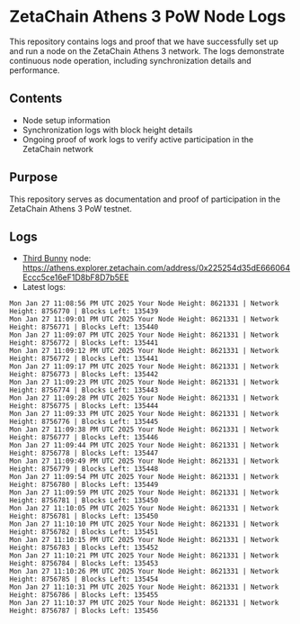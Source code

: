 # ZetaChain Athens 3 PoW Node Logs
This repository contains logs and proof that we have successfully set up and run a node on the ZetaChain Athens 3 network. The logs demonstrate continuous node operation, including synchronization details and performance.

## Contents
- Node setup information
- Synchronization logs with block height details
- Ongoing proof of work logs to verify active participation in the ZetaChain network

## Purpose
This repository serves as documentation and proof of participation in the ZetaChain Athens 3 PoW testnet.

## Logs

- [Third Bunny](https://thirdbunny.xyz/) node: https://athens.explorer.zetachain.com/address/0x225254d35dE666064Eccc5ce16eF1D8bF8D7b5EE
- Latest logs:
```
Mon Jan 27 11:08:56 PM UTC 2025 Your Node Height: 8621331 | Network Height: 8756770 | Blocks Left: 135439
Mon Jan 27 11:09:01 PM UTC 2025 Your Node Height: 8621331 | Network Height: 8756771 | Blocks Left: 135440
Mon Jan 27 11:09:07 PM UTC 2025 Your Node Height: 8621331 | Network Height: 8756772 | Blocks Left: 135441
Mon Jan 27 11:09:12 PM UTC 2025 Your Node Height: 8621331 | Network Height: 8756772 | Blocks Left: 135441
Mon Jan 27 11:09:17 PM UTC 2025 Your Node Height: 8621331 | Network Height: 8756773 | Blocks Left: 135442
Mon Jan 27 11:09:23 PM UTC 2025 Your Node Height: 8621331 | Network Height: 8756774 | Blocks Left: 135443
Mon Jan 27 11:09:28 PM UTC 2025 Your Node Height: 8621331 | Network Height: 8756775 | Blocks Left: 135444
Mon Jan 27 11:09:33 PM UTC 2025 Your Node Height: 8621331 | Network Height: 8756776 | Blocks Left: 135445
Mon Jan 27 11:09:38 PM UTC 2025 Your Node Height: 8621331 | Network Height: 8756777 | Blocks Left: 135446
Mon Jan 27 11:09:44 PM UTC 2025 Your Node Height: 8621331 | Network Height: 8756778 | Blocks Left: 135447
Mon Jan 27 11:09:49 PM UTC 2025 Your Node Height: 8621331 | Network Height: 8756779 | Blocks Left: 135448
Mon Jan 27 11:09:54 PM UTC 2025 Your Node Height: 8621331 | Network Height: 8756780 | Blocks Left: 135449
Mon Jan 27 11:09:59 PM UTC 2025 Your Node Height: 8621331 | Network Height: 8756781 | Blocks Left: 135450
Mon Jan 27 11:10:05 PM UTC 2025 Your Node Height: 8621331 | Network Height: 8756781 | Blocks Left: 135450
Mon Jan 27 11:10:10 PM UTC 2025 Your Node Height: 8621331 | Network Height: 8756782 | Blocks Left: 135451
Mon Jan 27 11:10:15 PM UTC 2025 Your Node Height: 8621331 | Network Height: 8756783 | Blocks Left: 135452
Mon Jan 27 11:10:21 PM UTC 2025 Your Node Height: 8621331 | Network Height: 8756784 | Blocks Left: 135453
Mon Jan 27 11:10:26 PM UTC 2025 Your Node Height: 8621331 | Network Height: 8756785 | Blocks Left: 135454
Mon Jan 27 11:10:31 PM UTC 2025 Your Node Height: 8621331 | Network Height: 8756786 | Blocks Left: 135455
Mon Jan 27 11:10:37 PM UTC 2025 Your Node Height: 8621331 | Network Height: 8756787 | Blocks Left: 135456
```
